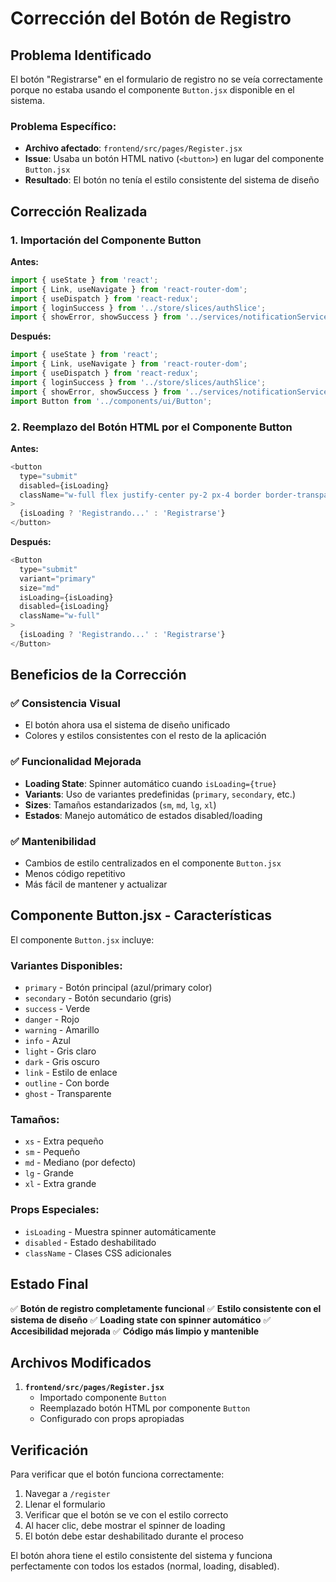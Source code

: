 # Corrección del Botón de Registro

## Problema Identificado

El botón "Registrarse" en el formulario de registro no se veía correctamente porque no estaba usando el componente `Button.jsx` disponible en el sistema.

### Problema Específico:

- **Archivo afectado**: `frontend/src/pages/Register.jsx`
- **Issue**: Usaba un botón HTML nativo (`<button>`) en lugar del componente `Button.jsx`
- **Resultado**: El botón no tenía el estilo consistente del sistema de diseño

## Corrección Realizada

### 1. **Importación del Componente Button**

**Antes:**
```javascript
import { useState } from 'react';
import { Link, useNavigate } from 'react-router-dom';
import { useDispatch } from 'react-redux';
import { loginSuccess } from '../store/slices/authSlice';
import { showError, showSuccess } from '../services/notificationService';
```

**Después:**
```javascript
import { useState } from 'react';
import { Link, useNavigate } from 'react-router-dom';
import { useDispatch } from 'react-redux';
import { loginSuccess } from '../store/slices/authSlice';
import { showError, showSuccess } from '../services/notificationService';
import Button from '../components/ui/Button';
```

### 2. **Reemplazo del Botón HTML por el Componente Button**

**Antes:**
```javascript
<button
  type="submit"
  disabled={isLoading}
  className="w-full flex justify-center py-2 px-4 border border-transparent rounded-md shadow-sm text-sm font-medium text-white bg-brown-600 hover:bg-brown-700 focus:outline-none focus:ring-2 focus:ring-offset-2 focus:ring-brown-500 disabled:opacity-50"
>
  {isLoading ? 'Registrando...' : 'Registrarse'}
</button>
```

**Después:**
```javascript
<Button
  type="submit"
  variant="primary"
  size="md"
  isLoading={isLoading}
  disabled={isLoading}
  className="w-full"
>
  {isLoading ? 'Registrando...' : 'Registrarse'}
</Button>
```

## Beneficios de la Corrección

### ✅ **Consistencia Visual**
- El botón ahora usa el sistema de diseño unificado
- Colores y estilos consistentes con el resto de la aplicación

### ✅ **Funcionalidad Mejorada**
- **Loading State**: Spinner automático cuando `isLoading={true}`
- **Variants**: Uso de variantes predefinidas (`primary`, `secondary`, etc.)
- **Sizes**: Tamaños estandarizados (`sm`, `md`, `lg`, `xl`)
- **Estados**: Manejo automático de estados disabled/loading

### ✅ **Mantenibilidad**
- Cambios de estilo centralizados en el componente `Button.jsx`
- Menos código repetitivo
- Más fácil de mantener y actualizar

## Componente Button.jsx - Características

El componente `Button.jsx` incluye:

### **Variantes Disponibles:**
- `primary` - Botón principal (azul/primary color)
- `secondary` - Botón secundario (gris)
- `success` - Verde
- `danger` - Rojo
- `warning` - Amarillo
- `info` - Azul
- `light` - Gris claro
- `dark` - Gris oscuro
- `link` - Estilo de enlace
- `outline` - Con borde
- `ghost` - Transparente

### **Tamaños:**
- `xs` - Extra pequeño
- `sm` - Pequeño
- `md` - Mediano (por defecto)
- `lg` - Grande
- `xl` - Extra grande

### **Props Especiales:**
- `isLoading` - Muestra spinner automáticamente
- `disabled` - Estado deshabilitado
- `className` - Clases CSS adicionales

## Estado Final

✅ **Botón de registro completamente funcional**
✅ **Estilo consistente con el sistema de diseño**
✅ **Loading state con spinner automático**
✅ **Accesibilidad mejorada**
✅ **Código más limpio y mantenible**

## Archivos Modificados

1. **`frontend/src/pages/Register.jsx`**
   - Importado componente `Button`
   - Reemplazado botón HTML por componente `Button`
   - Configurado con props apropiadas

## Verificación

Para verificar que el botón funciona correctamente:

1. Navegar a `/register`
2. Llenar el formulario
3. Verificar que el botón se ve con el estilo correcto
4. Al hacer clic, debe mostrar el spinner de loading
5. El botón debe estar deshabilitado durante el proceso

El botón ahora tiene el estilo consistente del sistema y funciona perfectamente con todos los estados (normal, loading, disabled). 